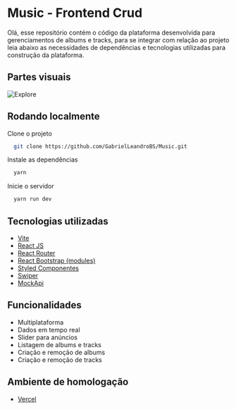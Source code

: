 
# Music - Frontend Crud

Olá, esse repositório contém o código da plataforma desenvolvida para gerenciamentos de albums e tracks, para se integrar com relação ao projeto leia abaixo as necessidades de dependências e tecnologias utilizadas para construção da plataforma. 


## Partes visuais

![Explore](https://i.ibb.co/bJ4b841/suppli.png)


## Rodando localmente

Clone o projeto

```bash
  git clone https://github.com/GabrielLeandroBS/Music.git
```

Instale as dependências

```bash
  yarn
```

Inicie o servidor

```bash
  yarn run dev
```


## Tecnologias utilizadas 
 - [Vite](https://vitejs.dev/)
 - [React JS](https://reactjs.org/)
 - [React Router](https://v5.reactrouter.com/web/example/no-match)
 - [React Bootstrap (modules)](https://react-bootstrap.github.io/)
 - [Styled Componentes](https://styled-components.com/)
 - [Swiper](https://swiperjs.com/swiper-api)
 - [MockApi](https://mockapi.io/)


## Funcionalidades

- Multiplataforma
- Dados em tempo real
- Slider para anúncios
- Listagem de albums e tracks
- Criação e remoção de albums
- Criação e remoção de tracks


## Ambiente de homologação

 - [Vercel](https://music-crud.vercel.app/)


